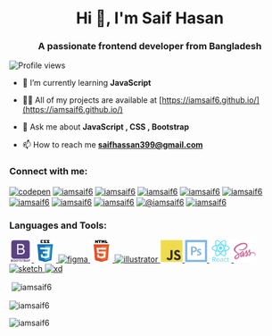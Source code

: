 <h1 align="center">Hi 👋, I'm Saif Hasan</h1>
<h3 align="center">A passionate frontend developer from Bangladesh</h3>

![Profile views](https://gpvc.arturio.dev/iamsaif6)  


- 🌱 I’m currently learning **JavaScript**

- 👨‍💻 All of my projects are available at [https://iamsaif6.github.io/](https://iamsaif6.github.io/)

- 💬 Ask me about **JavaScript , CSS , Bootstrap**

- 📫 How to reach me **saifhassan399@gmail.com**

<h3 align="left">Connect with me:</h3>

<p align="left"> <a href="https://codepen.io/iamsaif6" target="blank"><img align="center" src='https://cdn.jsdelivr.net/npm/simple-icons@3.0.1/icons/codepen.svg' alt='codepen'  alt="iamsaif6" height="30" width="40" /></a>
<a href="https://dev.to/iamsaif6" target="blank"><img align="center" src="https://cdn.jsdelivr.net/npm/simple-icons@3.0.1/icons/dev-dot-to.svg" alt="iamsaif6" height="30" width="40" /></a>
<a href="https://twitter.com/iamsaif6" target="blank"><img align="center" src="https://cdn.jsdelivr.net/npm/simple-icons@3.0.1/icons/twitter.svg" alt="iamsaif6" height="30" width="40" /></a>
<a href="https://linkedin.com/in/iamsaif6" target="blank"><img align="center" src="https://cdn.jsdelivr.net/npm/simple-icons@3.0.1/icons/linkedin.svg" alt="iamsaif6" height="30" width="40" /></a>
<a href="https://stackoverflow.com/users/13848555/iamsaif6" target="blank"><img align="center" src="https://cdn.jsdelivr.net/npm/simple-icons@3.0.1/icons/stackoverflow.svg" alt="iamsaif6" height="30" width="40" /></a>
<a href="https://fb.com/iamsaif6" target="blank"><img align="center" src="https://cdn.jsdelivr.net/npm/simple-icons@3.0.1/icons/facebook.svg" alt="iamsaif6" height="30" width="40" /></a>
<a href="https://instagram.com/iamsaif6" target="blank"><img align="center" src="https://cdn.jsdelivr.net/npm/simple-icons@3.0.1/icons/instagram.svg" alt="iamsaif6" height="30" width="40" /></a>
<a href="https://dribbble.com/iamsaif6" target="blank"><img align="center" src="https://cdn.jsdelivr.net/npm/simple-icons@3.13.0/icons/dribbble.svg" alt="iamsaif6" height="30" width="40" /></a>
<a href="https://www.behance.net/iamsaif6" target="blank"><img align="center" src="https://cdn.jsdelivr.net/npm/simple-icons@3.13.0/icons/behance.svg" alt="iamsaif6" height="30" width="40" /></a>
<a href="https://medium.com/@iamsaif6" target="blank"><img align="center" src="https://cdn.jsdelivr.net/npm/simple-icons@3.13.0/icons/medium.svg" alt="@iamsaif6" height="30" width="40" /></a>
<a href="https://www.hackerrank.com/iamsaif6" target="blank"><img align="center" src="https://cdn.jsdelivr.net/npm/simple-icons@3.13.0/icons/hackerrank.svg" alt="iamsaif6" height="30" width="40" /></a>
</p>

<h3 align="left">Languages and Tools:</h3>
<p align="left"> <a href="https://getbootstrap.com" target="_blank"> <img src="https://raw.githubusercontent.com/devicons/devicon/master/icons/bootstrap/bootstrap-plain-wordmark.svg" alt="bootstrap" width="40" height="40"/> </a> <a href="https://www.w3schools.com/css/" target="_blank"> <img src="https://raw.githubusercontent.com/devicons/devicon/master/icons/css3/css3-original-wordmark.svg" alt="css3" width="40" height="40"/> </a> <a href="https://www.figma.com/" target="_blank"> <img src="https://www.vectorlogo.zone/logos/figma/figma-icon.svg" alt="figma" width="40" height="40"/> </a> <a href="https://www.w3.org/html/" target="_blank"> <img src="https://raw.githubusercontent.com/devicons/devicon/master/icons/html5/html5-original-wordmark.svg" alt="html5" width="40" height="40"/> </a> <a href="https://www.adobe.com/in/products/illustrator.html" target="_blank"> <img src="https://www.vectorlogo.zone/logos/adobe_illustrator/adobe_illustrator-icon.svg" alt="illustrator" width="40" height="40"/> </a> <a href="https://developer.mozilla.org/en-US/docs/Web/JavaScript" target="_blank"> <img src="https://raw.githubusercontent.com/devicons/devicon/master/icons/javascript/javascript-original.svg" alt="javascript" width="40" height="40"/> </a> <a href="https://www.photoshop.com/en" target="_blank"> <img src="https://raw.githubusercontent.com/devicons/devicon/master/icons/photoshop/photoshop-line.svg" alt="photoshop" width="40" height="40"/> </a> <a href="https://reactjs.org/" target="_blank"> <img src="https://raw.githubusercontent.com/devicons/devicon/master/icons/react/react-original-wordmark.svg" alt="react" width="40" height="40"/> </a> <a href="https://sass-lang.com" target="_blank"> <img src="https://raw.githubusercontent.com/devicons/devicon/master/icons/sass/sass-original.svg" alt="sass" width="40" height="40"/> </a> <a href="https://www.sketch.com/" target="_blank"> <img src="https://www.vectorlogo.zone/logos/sketchapp/sketchapp-icon.svg" alt="sketch" width="40" height="40"/> </a> <a href="https://www.adobe.com/products/xd.html" target="_blank"> <img src="https://cdn.worldvectorlogo.com/logos/adobe-xd.svg" alt="xd" width="40" height="40"/> </a> </p>



<p>&nbsp;<img align="center" src="https://github-readme-stats.vercel.app/api?username=iamsaif6&show_icons=true&locale=en" alt="iamsaif6" /></p>

<p><img align="center" src="https://github-readme-streak-stats.herokuapp.com/?user=iamsaif6&" alt="iamsaif6" /></p>

<p><img align="left" src="https://github-readme-stats.vercel.app/api/top-langs?username=iamsaif6&show_icons=true&locale=en&layout=compact" alt="iamsaif6" /></p>


